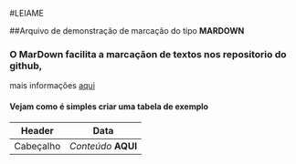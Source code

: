 #LEIAME

##Arquivo de  demonstração de marcação do tipo **MARDOWN**

###  O MarDown facilita a marcaçãon de textos nos repositorio do github,
mais informações [aqui](https://docs.microsoft.com/pt-br/contribute/how-to-write-use-markdown)

#### Vejam como é simples criar uma tabela de exemplo

Header | Data
-- | --
Cabeçalho | _Conteúdo_ **AQUI**
